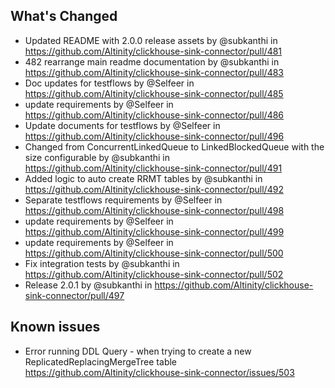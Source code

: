 ## What's Changed
* Updated README with 2.0.0 release assets by @subkanthi in https://github.com/Altinity/clickhouse-sink-connector/pull/481
* 482 rearrange main readme documentation by @subkanthi in https://github.com/Altinity/clickhouse-sink-connector/pull/483
* Doc updates for testflows by @Selfeer in https://github.com/Altinity/clickhouse-sink-connector/pull/485
* update requirements by @Selfeer in https://github.com/Altinity/clickhouse-sink-connector/pull/486
* Update documents for testflows by @Selfeer in https://github.com/Altinity/clickhouse-sink-connector/pull/496
* Changed from ConcurrentLinkedQueue to LinkedBlockedQueue with the size configurable by @subkanthi in https://github.com/Altinity/clickhouse-sink-connector/pull/491
* Added logic to auto create RRMT tables by @subkanthi in https://github.com/Altinity/clickhouse-sink-connector/pull/492
* Separate testflows requirements by @Selfeer in https://github.com/Altinity/clickhouse-sink-connector/pull/498
* update requirements by @Selfeer in https://github.com/Altinity/clickhouse-sink-connector/pull/499
* update requirements by @Selfeer in https://github.com/Altinity/clickhouse-sink-connector/pull/500
* Fix integration tests by @subkanthi in https://github.com/Altinity/clickhouse-sink-connector/pull/502
* Release 2.0.1 by @subkanthi in https://github.com/Altinity/clickhouse-sink-connector/pull/497

## Known issues
* Error running DDL Query - when trying to create a new ReplicatedReplacingMergeTree table https://github.com/Altinity/clickhouse-sink-connector/issues/503 
